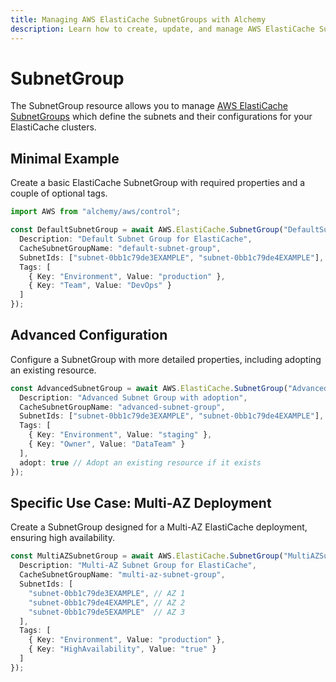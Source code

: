 ```yaml
---
title: Managing AWS ElastiCache SubnetGroups with Alchemy
description: Learn how to create, update, and manage AWS ElastiCache SubnetGroups using Alchemy Cloud Control.
---
```


# SubnetGroup

The SubnetGroup resource allows you to manage [AWS ElastiCache SubnetGroups](https://docs.aws.amazon.com/elasticache/latest/userguide/) which define the subnets and their configurations for your ElastiCache clusters.

## Minimal Example

Create a basic ElastiCache SubnetGroup with required properties and a couple of optional tags.

```ts
import AWS from "alchemy/aws/control";

const DefaultSubnetGroup = await AWS.ElastiCache.SubnetGroup("DefaultSubnetGroup", {
  Description: "Default Subnet Group for ElastiCache",
  CacheSubnetGroupName: "default-subnet-group",
  SubnetIds: ["subnet-0bb1c79de3EXAMPLE", "subnet-0bb1c79de4EXAMPLE"],
  Tags: [
    { Key: "Environment", Value: "production" },
    { Key: "Team", Value: "DevOps" }
  ]
});
```

## Advanced Configuration

Configure a SubnetGroup with more detailed properties, including adopting an existing resource.

```ts
const AdvancedSubnetGroup = await AWS.ElastiCache.SubnetGroup("AdvancedSubnetGroup", {
  Description: "Advanced Subnet Group with adoption",
  CacheSubnetGroupName: "advanced-subnet-group",
  SubnetIds: ["subnet-0bb1c79de3EXAMPLE", "subnet-0bb1c79de4EXAMPLE"],
  Tags: [
    { Key: "Environment", Value: "staging" },
    { Key: "Owner", Value: "DataTeam" }
  ],
  adopt: true // Adopt an existing resource if it exists
});
```

## Specific Use Case: Multi-AZ Deployment

Create a SubnetGroup designed for a Multi-AZ ElastiCache deployment, ensuring high availability.

```ts
const MultiAZSubnetGroup = await AWS.ElastiCache.SubnetGroup("MultiAZSubnetGroup", {
  Description: "Multi-AZ Subnet Group for ElastiCache",
  CacheSubnetGroupName: "multi-az-subnet-group",
  SubnetIds: [
    "subnet-0bb1c79de3EXAMPLE", // AZ 1
    "subnet-0bb1c79de4EXAMPLE", // AZ 2
    "subnet-0bb1c79de5EXAMPLE"  // AZ 3
  ],
  Tags: [
    { Key: "Environment", Value: "production" },
    { Key: "HighAvailability", Value: "true" }
  ]
});
```